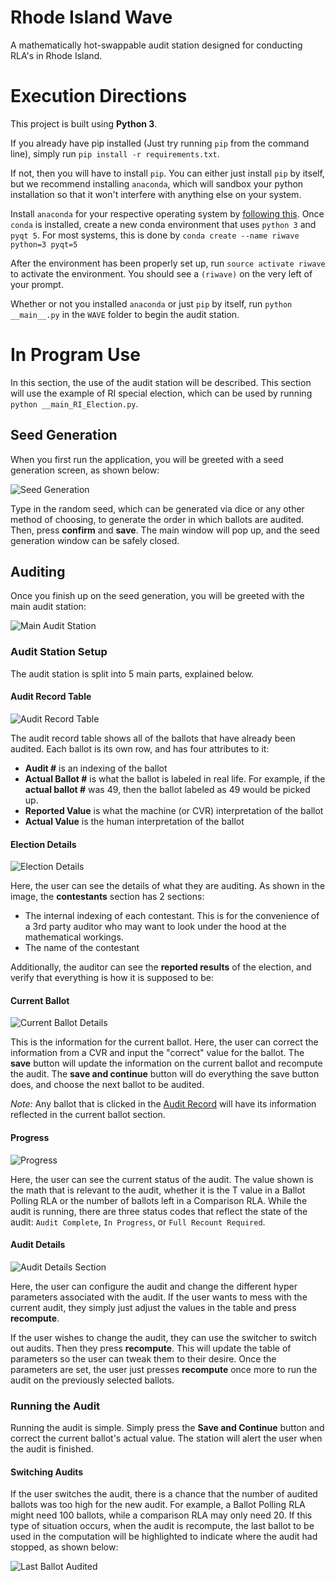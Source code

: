 # Rhode Island Wave
A mathematically hot-swappable audit station designed for conducting RLA's in 
Rhode Island.

# Execution Directions
This project is built using **Python 3**. 

If you already have pip installed (Just try running `pip` from the command line), simply 
run `pip install -r requirements.txt`. 

If not, then you will have to install `pip`. You can either just install `pip` by itself,
but we recommend installing `anaconda`, which will sandbox your python installation so that
it won't interfere with anything else on your system. 

Install `anaconda` for your respective operating system by [following this](https://conda.io/docs/user-guide/install/index.html#regular-installation). Once `conda` is installed, create a new conda environment that
 uses `python 3` and `pyqt 5`. For most systems, this is done by `conda create --name
 riwave python=3 pyqt=5`

After the environment has been properly set up, run `source activate riwave` to activate
the environment. You should see a `(riwave)` on the very left of your prompt.

Whether or not you installed `anaconda` or just `pip` by itself, run `python __main__.py` 
in the `WAVE` folder to begin the audit station.

# In Program Use
In this section, the use of the audit station will be described. This section will use the
example of RI special election, which can be used by running `python __main_RI_Election.py`.

## Seed Generation
When you first run the application, you will be greeted with a seed generation screen, as
shown below:

![Seed Generation][seed_gen]

Type in the random seed, which can be generated via dice or any other method of choosing, to
generate the order in which ballots are audited. Then, press **confirm** and **save**. The
main window will pop up, and the seed generation window can be safely closed.

## Auditing
Once you finish up on the seed generation, you will be greeted with the main audit station:

![Main Audit Station][station_main]

### Audit Station Setup

The audit station is split into 5 main parts, explained below.

#### Audit Record Table

![Audit Record Table][station_audit_table]

The audit record table shows all of the ballots that have already been audited. Each ballot
is its own row, and has four attributes to it:

* **Audit #** is an indexing of the ballot
* **Actual Ballot #** is what the ballot is labeled in real life. For example, if the **actual ballot #** was 49, then the ballot labeled as 49 would be picked up.
* **Reported Value** is what the machine (or CVR) interpretation of the ballot
* **Actual Value** is the human interpretation of the ballot

#### Election Details

![Election Details][station_ele_details]

Here, the user can see the details of what they are auditing. As shown in the image, the
**contestants** section has 2 sections: 

* The internal indexing of each contestant. This is for the convenience of a 3rd party
  auditor who may want to look under the hood at the mathematical workings.
* The name of the contestant

Additionally, the auditor can see the **reported results** of the election, and verify that
everything is how it is supposed to be:

#### Current Ballot

![Current Ballot Details][station_current_ballot]

This is the information for the current ballot. Here, the user can correct the information
from a CVR and input the "correct" value for the ballot. The **save** button will update the
information on the current ballot and recompute the audit. The **save and continue** button
will do everything the save button does, and choose the next ballot to be audited.

*Note:* Any ballot that is clicked in the [Audit Record](#audit-record-table) will have its
information reflected in the current ballot section.

#### Progress

![Progress][station_progress]

Here, the user can see the current status of the audit. The value shown is the math that is
relevant to the audit, whether it is the T value in a Ballot Polling RLA or the number of
ballots left in a Comparison RLA. While the audit is running, there are three status codes
that reflect the state of the audit: `Audit Complete`, `In Progress`, or `Full Recount
Required`.

#### Audit Details

![Audit Details Section][station_audit_details]

Here, the user can configure the audit and change the different hyper parameters associated
with the audit. If the user wants to mess with the current audit, they simply just adjust
the values in the table and press **recompute**. 

If the user wishes to change the audit, they can use the switcher to switch out audits. 
Then they press **recompute**. This will update the table of parameters so the user can
tweak them to their desire. Once the parameters are set, the user just presses **recompute**
once more to run the audit on the previously selected ballots.

### Running the Audit

Running the audit is simple. Simply press the **Save and Continue** button and correct the
current ballot's actual value. The station will alert the user when the audit is finished.

#### Switching Audits

If the user switches the audit, there is a chance that the number of audited ballots was too
high for the new audit. For example, a Ballot Polling RLA might need 100 ballots, while a 
comparison RLA may only need 20. If this type of situation occurs, when the audit is
recompute, the last ballot to be used in the computation will be highlighted to indicate
where the audit had stopped, as shown below:

![Last Ballot Audited][last_ballot]


[seed_gen]: https://imgur.com/25G2mwG.png "Seed Generation"
[station_main]: https://imgur.com/MpwTU5B.png "Main Screen"
[station_audit_table]: https://imgur.com/kz6U8dQ.png "Audit Table"
[station_ele_details]: https://imgur.com/92cT38l.png "Election Details"
[station_current_ballot]: https://imgur.com/HJEAIs5.png "Current Ballot"
[station_progress]: https://imgur.com/Mgviij9.png "Progress"
[station_audit_details]: https://imgur.com/ckT2KtO.png "Audit Details"
[last_ballot]: https://imgur.com/5n2b5sJ.png "Switching Settings"
